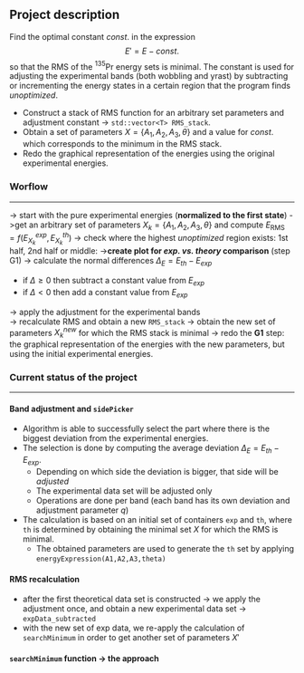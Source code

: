 ## Project description
Find the optimal constant $const.$ in the expression $$E'=E-const.$$ so that the RMS of the $^{135}$Pr energy sets is minimal.
The constant is used for adjusting the experimental bands (both wobbling and yrast) by subtracting or incrementing the energy states in a certain region that the program finds *unoptimized*.
 
 * Construct a stack of RMS function for an arbitrary set parameters and adjustment constant -> `std::vector<T> RMS_stack`. 
 * Obtain a set of parameters $X=\{A_1,A_2,A_3,\theta\}$ and a value for $const.$ which corresponds to the minimum in the RMS stack.
 * Redo the graphical representation of the energies using the original experimental energies.

### Worflow
-----
-> start with the pure experimental energies (**normalized to the first state**)
->get an arbitrary set of parameters $X_k=\{A_1,A_2,A_3,\theta\}$ and compute $E_\text{RMS}=f(E^{exp}_{X_k},E^{th}_{X_k})$ 
-> check where the highest *unoptimized* region exists: 1st half, 2nd half or middle:
->**create plot for *exp. vs. theory* comparison** (step G1)
-> calculate the normal differences $\Delta_E=E_{th}-E_{exp}$ 
* if $\Delta \geq 0$ then subtract a constant value from $E_{exp}$
* if $\Delta < 0$ then add a constant value from $E_{exp}$

-> apply the adjustment for the experimental bands  
-> recalculate RMS and obtain a new `RMS_stack`
-> obtain the new set of parameters $X_k^{new}$ for which the RMS stack is minimal
-> redo the **G1** step: the graphical representation of the energies with the new parameters, but using the initial experimental energies.

### Current status of the project 
-----
#### Band adjustment and `sidePicker`
* Algorithm is able to successfully select the part where there is the biggest deviation from the experimental energies.
* The selection is done by computing the average deviation $\Delta_E=E_{th}-E_{exp}$.
	* Depending on which side the deviation is bigger, that side will be *adjusted*
	* The experimental data set will be adjusted only
	* Operations are done per band (each band has its own deviation and adjustment parameter $q$)
* The calculation is based on an initial set of containers `exp` and `th`, where `th` is determined by obtaining the minimal set $X$ for which the RMS is minimal.
	* The obtained parameters are used to generate the `th` set by applying `energyExpression(A1,A2,A3,theta)`
#### RMS recalculation
* after the first theoretical data set is constructed -> we apply the adjustment once, and obtain a new experimental data set -> `expData_subtracted`
* with the new set of exp data, we re-apply the calculation of `searchMinimum` in order to get another set of parameters $X'$
#### `searchMinimum` function -> the approach
<!--stackedit_data:
eyJoaXN0b3J5IjpbLTE1NzMwODQ1MjgsLTE1ODI3NzMwMTksLT
Y1OTkxNjkwOSwtMTkxMTcyMzU5NywxMzkyODkxNjkzXX0=
-->